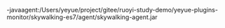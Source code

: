 -javaagent:/Users/yeyue/project/gitee/ruoyi-study-demo/yeyue-plugins-monitor/skywalking-es7/agent/skywalking-agent.jar